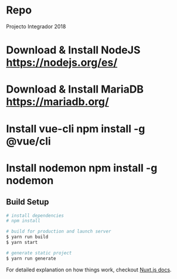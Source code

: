 # Repo

Projecto Integrador 2018

## 
# Download & Install NodeJS https://nodejs.org/es/
# Download & Install MariaDB https://mariadb.org/
# Install vue-cli npm install -g @vue/cli
# Install nodemon npm install -g nodemon

## Build Setup
``` bash
# install dependencies
# npm install

# build for production and launch server
$ yarn run build
$ yarn start

# generate static project
$ yarn run generate
```

For detailed explanation on how things work, checkout [Nuxt.js docs](https://nuxtjs.org).
